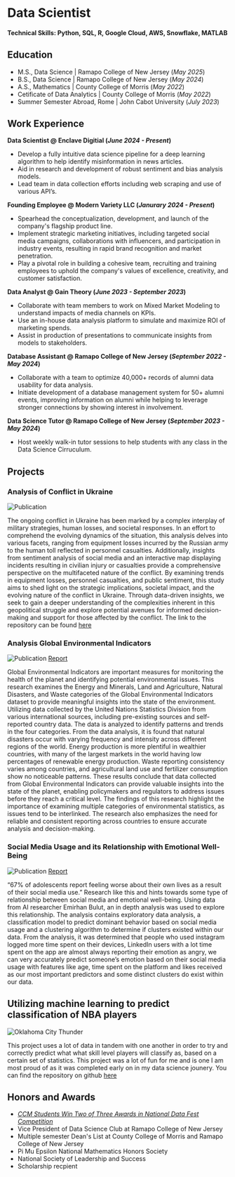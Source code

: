 # Data Scientist

#### Technical Skills: Python, SQL, R, Google Cloud, AWS, Snowflake, MATLAB

## Education						       		
- M.S., Data Science	| Ramapo College of New Jersey (_May 2025_)	 			        		
- B.S., Data Science | Ramapo College of New Jersey (_May 2024_)
- A.S., Mathematics | County College of Morris (_May 2022_)
- Cetificate of Data Analytics | County College of Morris (_May 2022_)
- Summer Semester Abroad, Rome | John Cabot University (_July 2023_)

## Work Experience
**Data Scientist @ Enclave Digitial (_June 2024 - Present_)**
- Develop a fully intuitive data science pipeline for a deep learning algorithm to help identify misinformation in news articles.
- Aid in research and development of robust sentiment and bias analysis models.
- Lead team in data collection efforts including web scraping and use of various API’s.

**Founding Employee @ Modern Variety LLC (_Janurary 2024 - Present_)**
- Spearhead the conceptualization, development, and launch of the company's flagship product line.
- Implement strategic marketing initiatives, including targeted social media campaigns, collaborations with influencers, and participation in industry events, resulting in rapid brand recognition and market penetration.
- Play a pivotal role in building a cohesive team, recruiting and training employees to uphold the company's values of excellence, creativity, and customer satisfaction.

**Data Analyst @ Gain Theory (_June 2023 - September 2023_)**
- Collaborate with team members to work on Mixed Market Modeling to understand impacts of media channels on KPIs.
- Use an in-house data analysis platform to simulate and maximize ROI of marketing spends.
- Assist in production of presentations to communicate insights from models to stakeholders.

**Database Assistant @ Ramapo College of New Jersey (_September 2022 - May 2024_)**
- Collaborate with a team to optimize 40,000+ records of alumni data usability for data analysis.
- Initiate development of a database management system for 50+ alumni events, improving information on alumni while helping to leverage stronger connections by showing interest in involvement.

**Data Science Tutor @ Ramapo College of New Jersey (_September 2023 - May 2024_)**
- Host weekly walk-in tutor sessions to help students with any class in the Data Science Cirruculum.

## Projects
### Analysis of Conflict in Ukraine
![Publication](/asset/ukraine.JPG)

The ongoing conflict in Ukraine has been marked by a complex interplay of military strategies, human losses, and societal responses. In an effort to comprehend the evolving dynamics of the situation, this analysis delves into various facets, ranging from equipment losses incurred by the Russian army to the human toll reflected in personnel casualties. Additionally, insights from sentiment analysis of social media and an interactive map displaying incidents resulting in civilian injury or casualties provide a comprehensive perspective on the multifaceted nature of the conflict. By examining trends in equipment losses, personnel casualties, and public sentiment, this study aims to shed light on the strategic implications, societal impact, and the evolving nature of the conflict in Ukraine. Through data-driven insights, we seek to gain a deeper understanding of the complexities inherent in this geopolitical struggle and explore potential avenues for informed decision-making and support for those affected by the conflict. The link to the repository can be found [here](https://github.com/MaxB5282/Ukraine-Conflict-Data-Analaysis)

### Analysis Global Environmental Indicators
![Publication](/asset/globe.jpeg)
[Report](/asset/FinalProjectReport.docx.pdf)

Global Environmental Indicators are important measures for monitoring the health of the planet and identifying potential environmental issues. This research examines the Energy and Minerals, Land and Agriculture, Natural Disasters, and Waste categories of the Global Environmental Indicators dataset to provide meaningful insights into the state of the environment. Utilizing data collected by the United Nations Statistics Division from various international sources, including pre-existing sources and self-reported country data. The data is analyzed to identify patterns and trends in the four categories. From the data analysis, it is found that natural disasters occur with varying frequency and intensity across different regions of the world. Energy production is more plentiful in wealthier countries, with many of the largest markets in the world having low percentages of renewable energy production. Waste reporting consistency varies among countries, and agricultural land use and fertilizer consumption show no noticeable patterns. These results conclude that data collected from Global Environmental Indicators can provide valuable insights into the state of the planet, enabling policymakers and regulators to address issues before they reach a critical level. The findings of this research highlight the importance of examining multiple categories of environmental statistics, as issues tend to be interlinked. The research also emphasizes the need for reliable and consistent reporting across countries to ensure accurate analysis and decision-making.


### Social Media Usage and its Relationship with Emotional Well-Being
![Publication](/asset/seppala-phones.jpg)
[Report](/asset/ReportML.docx.pdf)

“67% of adolescents report feeling worse about their own lives as a result of their social media use.” Research like this and hints towards some type of relationship between social media and emotional well-being. Using data from AI researcher Emirhan Bulut, an in depth analysis was used to explore this relationship. The analysis contains exploratory data analysis, a classification model to predict dominant behavior based on social media usage and a clustering algorithm to determine if clusters existed within our data. From the analysis, it was determined that people who used instagram logged more time spent on their devices, LinkedIn users with a lot time spent on the app are almost always reporting their emotion as angry, we can very accurately predict someone’s emotion based on their social media usage with features like age, time spent on the platform and likes received as our most important predictors and some distinct clusters do exist within our data.

## Utilizing machine learning to predict classification of NBA players
![Oklahoma City Thunder](/asset/okc.jpeg)

This project uses a lot of data in tandem with one another in order to try and correctly predict what what skill level players will classify as, based on a certain set of statistics. This project was a lot of fun for me and is one I am most proud of as it was completed early on in my data science jounery. You can find the repository on github [here](https://github.com/MaxB5282/OKC_awards)

## Honors and Awards
- [_CCM Students Win Two of Three Awards in National Data Fest Competition_](https://www.ccm.edu/news/ccm-students-win-two-of-three-awards-in-national-data-fest-competition/)
- Vice President of Data Science Club at Ramapo College of New Jersey
- Multiple semester Dean's List at County College of Morris and Ramapo College of New Jersey
- Pi Mu Epsilon National Mathematics Honors Society
- National Society of Leadership and Success
- Scholarship recpient
